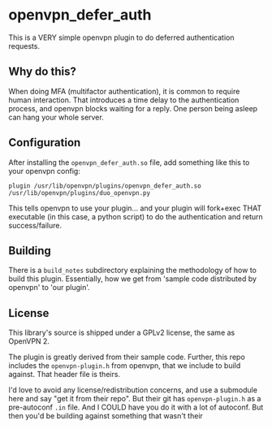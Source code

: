 # openvpn_defer_auth

This is a VERY simple openvpn plugin to do deferred authentication requests.

Why do this?
---
When doing MFA (multifactor authentication), it is common to require human interaction.  That introduces a time delay to the authentication process, and openvpn blocks waiting for a reply.  One person being asleep can hang your whole server.

Configuration
---
After installing the ```openvpn_defer_auth.so``` file, add something like this to your openvpn config:

```plugin /usr/lib/openvpn/plugins/openvpn_defer_auth.so /usr/lib/openvpn/plugins/duo_openvpn.py```

This tells openvpn to use your plugin... and your plugin will fork+exec THAT executable (in this case, a python script) to do the authentication and return success/failure.

Building
---
There is a ```build_notes``` subdirectory explaining the methodology of how to build this plugin.  Essentially, how we get from 'sample code distributed by openvpn' to 'our plugin'.



License
---
This library's source is shipped under a GPLv2 license, the same as OpenVPN 2.

The plugin is greatly derived from their sample code.  Further, this repo includes the ```openvpn-plugin.h``` from openvpn, that we include to build against.  That header file is theirs.

I'd love to avoid any license/redistribution concerns, and use a submodule here and say "get it from their repo".  But their git has ```openvpn-plugin.h``` as a pre-autoconf ```.in``` file.  And I COULD have you do it with a lot of autoconf.  But then you'd be building against something that wasn't their 
